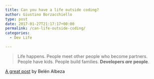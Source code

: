 ```yaml
---
title: Can you have a life outside coding?
author: Giustino Borzacchiello
type: post
date: 2017-01-27T21:17:17+00:00
permalink: /can-life-outside-coding/
categories:
  - Dev Life

---
```

> Life happens. People meet other people who become partners. People have kids. People build families. **Developers _are_ people**.

[A great post][1] by Belén Albeza

 [1]: https://belenalbeza.com/top-developers-can-have-a-life-outside-coding/